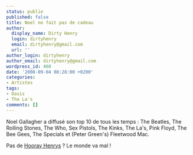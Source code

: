 ```yaml
---
status: publie
published: false
title: Noel ne fait pas de cadeau
author:
  display_name: Dirty Henry
  login: dirtyhenry
  email: dirtyhenry@gmail.com
  url: ''
author_login: dirtyhenry
author_email: dirtyhenry@gmail.com
wordpress_id: 460
date: '2008-09-04 08:28:00 +0200'
categories:
- Artistes
tags:
- Oasis
- The La's
comments: []
---
```

Noel Gallagher a diffusé son top 10 de tous les temps : The Beatles, The Rolling Stones, The Who, Sex Pistols, The Kinks, The La's, Pink Floyd, The Bee Gees, The Specials et (Peter Green's) Fleetwood Mac. 

Pas de <a href="http://myspace.com/hoorayhenrys">Hooray Henrys</a> ? Le monde va mal !
